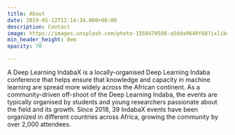 ```yaml
---
title: About
date: 2019-05-12T12:14:34.000+06:00
description: Contact
image: https://images.unsplash.com/photo-1558470598-a5dda9640f68?ixlib=rb-1.2.1&ixid=MnwxMjA3fDB8MHxwaG90by1wYWdlfHx8fGVufDB8fHx8&auto=format&fit=crop&w=1742&q=95
min_header_height: 0em
opacity: 70

---
```


A Deep Learning IndabaX is a locally-organised Deep Learning Indaba conference 
that helps ensure that knowledge and capacity in machine learning are spread more widely 
across the African continent. As a community-driven off-shoot of the Deep Learning Indaba,
the events are typically organised by students and young researchers passionate about the 
field and its growth. Since 2018, 39 IndabaX events have been organized in different 
countries across Africa, growing the community by over 2,000 attendees. 
